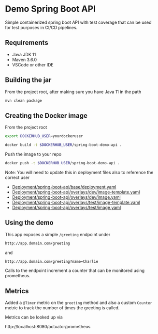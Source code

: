 # Demo Spring Boot API

Simple containerized spring boot API with test coverage that can be used for 
test purposes in CI/CD pipelines.

## Requirements

- Java JDK 11
- Maven 3.6.0
- VSCode or other IDE

## Building the jar

From the project root, after making sure you have Java 11 in the path

```bash
mvn clean package
```

## Creating the Docker image

From the project root

```bash
export DOCKERHUB_USER=yourdockeruser
```

```bash
docker build -t $DOCKERHUB_USER/spring-boot-demo-api .
```

Push the image to your repo

```bash
docker push -t $DOCKERHUB_USER/spring-boot-demo-api .
```

Note: You will need to update this in deployment files also to reference the correct user

- [Deployment/spring-boot-api/base/deployment.yaml](./Deployment/spring-boot-api/base/deployment.yaml)
- [Deployment/spring-boot-api/overlays/dev/image-template.yaml](./Deployment/spring-boot-api/overlays/dev/image-template.yaml)
- [Deployment/spring-boot-api/overlays/dev/image.yaml](./Deployment/spring-boot-api/overlays/dev/image.yaml)
- [Deployment/spring-boot-api/overlays/test/image-template.yaml](Deployment/spring-boot-api/overlays/test/image-template.yaml)
- [Deployment/spring-boot-api/overlays/test/image.yaml](Deployment/spring-boot-api/overlays/test/image.yaml)

## Using the demo

This app exposes a simple `/greeting` endpoint under 

```bash
http://app.domain.com/greeting
```

and 

```bash
http://app.domain.com/greeting?name=Charlie
```

Calls to the endpoint increment a counter that can be monitored using prometheus. 

## Metrics

Added a `@Timer` metric on the `greeting` method and also a custom `Counter` metric to 
track the number of times the greeting is called.

Metrics can be looked up via

http://localhost:8080/actuator/prometheus

